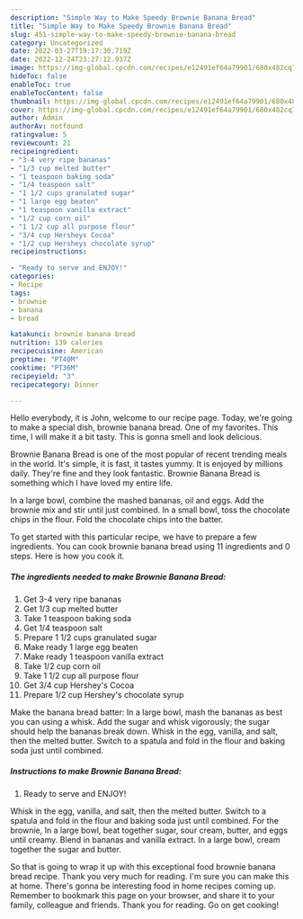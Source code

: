 ```yaml
---
description: "Simple Way to Make Speedy Brownie Banana Bread"
title: "Simple Way to Make Speedy Brownie Banana Bread"
slug: 451-simple-way-to-make-speedy-brownie-banana-bread
category: Uncategorized
date: 2022-03-27T19:17:30.719Z
date: 2022-12-24T23:27:12.937Z
image: https://img-global.cpcdn.com/recipes/e12491ef64a79901/680x482cq70/brownie-banana-bread-recipe-main-photo.jpg
hideToc: false
enableToc: true
enableTocContent: false
thumbnail: https://img-global.cpcdn.com/recipes/e12491ef64a79901/680x482cq70/brownie-banana-bread-recipe-main-photo.jpg
cover: https://img-global.cpcdn.com/recipes/e12491ef64a79901/680x482cq70/brownie-banana-bread-recipe-main-photo.jpg
author: Admin
authorAv: notfound
ratingvalue: 5
reviewcount: 21
recipeingredient:
- "3-4 very ripe bananas"
- "1/3 cup melted butter"
- "1 teaspoon baking soda"
- "1/4 teaspoon salt"
- "1 1/2 cups granulated sugar"
- "1 large egg beaten"
- "1 teaspoon vanilla extract"
- "1/2 cup corn oil"
- "1 1/2 cup all purpose flour"
- "3/4 cup Hersheys Cocoa"
- "1/2 cup Hersheys chocolate syrup"
recipeinstructions:

- "Ready to serve and ENJOY!"
categories:
- Recipe
tags:
- brownie
- banana
- bread

katakunci: brownie banana bread 
nutrition: 139 calories
recipecuisine: American
preptime: "PT40M"
cooktime: "PT36M"
recipeyield: "3"
recipecategory: Dinner

---
```



Hello everybody, it is John, welcome to our recipe page. Today, we're going to make a special dish, brownie banana bread. One of my favorites. This time, I will make it a bit tasty. This is gonna smell and look delicious.

Brownie Banana Bread is one of the most popular of recent trending meals in the world. It's simple, it is fast, it tastes yummy. It is enjoyed by millions daily. They're fine and they look fantastic. Brownie Banana Bread is something which I have loved my entire life.

In a large bowl, combine the mashed bananas, oil and eggs. Add the brownie mix and stir until just combined. In a small bowl, toss the chocolate chips in the flour. Fold the chocolate chips into the batter.


To get started with this particular recipe, we have to prepare a few ingredients. You can cook brownie banana bread using 11 ingredients and 0 steps. Here is how you cook it.

<!--inarticleads1-->

##### The ingredients needed to make Brownie Banana Bread:

1. Get 3-4 very ripe bananas
1. Get 1/3 cup melted butter
1. Take 1 teaspoon baking soda
1. Get 1/4 teaspoon salt
1. Prepare 1 1/2 cups granulated sugar
1. Make ready 1 large egg beaten
1. Make ready 1 teaspoon vanilla extract
1. Take 1/2 cup corn oil
1. Take 1 1/2 cup all purpose flour
1. Get 3/4 cup Hershey&#39;s Cocoa
1. Prepare 1/2 cup Hershey&#39;s chocolate syrup


Make the banana bread batter: In a large bowl, mash the bananas as best you can using a whisk. Add the sugar and whisk vigorously; the sugar should help the bananas break down. Whisk in the egg, vanilla, and salt, then the melted butter. Switch to a spatula and fold in the flour and baking soda just until combined. 

<!--inarticleads2-->

##### Instructions to make Brownie Banana Bread:


1. Ready to serve and ENJOY!

Whisk in the egg, vanilla, and salt, then the melted butter. Switch to a spatula and fold in the flour and baking soda just until combined. For the brownie, In a large bowl, beat together sugar, sour cream, butter, and eggs until creamy. Blend in bananas and vanilla extract. In a large bowl, cream together the sugar and butter. 

So that is going to wrap it up with this exceptional food brownie banana bread recipe. Thank you very much for reading. I'm sure you can make this at home. There's gonna be interesting food in home recipes coming up. Remember to bookmark this page on your browser, and share it to your family, colleague and friends. Thank you for reading. Go on get cooking!

